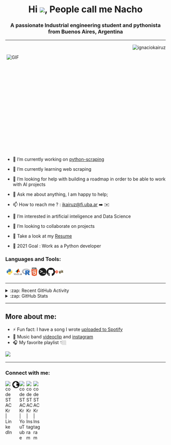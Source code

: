<h1 align="center">Hi <img src="https://media.giphy.com/media/hvRJCLFzcasrR4ia7z/giphy.gif" width="25px">, People call me Nacho</h1> 
<h3 align="center">A passionate Industrial engineering student and pythonista from Buenos Aires, Argentina</h3>

---

<p align="right"> <img src="https://komarev.com/ghpvc/?username=ignaciokairuz&label=Profile%20views&color=0e75b6&style=flat" alt="ignaciokairuz" /> </p>


<img align="right" alt="GIF" src="https://github.com/abhisheknaiidu/abhisheknaiidu/blob/master/code.gif?raw=true" width="500" height="320" />

- 🔭 I’m currently working on [python-scraping](https://github.com/ignaciokairuz/python-scraping)

- 🌱 I’m currently learning web scraping

- 🤝 I’m looking for help with building a roadmap in order to be able to work with AI projects

<!-- 📝 I often write articles about things I'm learning [here](https://ignaciokairuz.com.ar/blog)-->
 
- 💬 Ask me about anything, I am happy to help;

- 📫 How to reach me ? : ikairuz@fi.uba.ar ➡️️ ✉️️

- 👀 I’m interested in artificial inteligence and Data Science

- 👬 I’m looking to collaborate on projects

- 📝 Take a look at my [Resume](https://raw.githubusercontent.com/ignaciokairuz/personal-website/main/assets/Blue%20Minimalist%20Modern%20Resume.pdf)

- 🥅 2021 Goal : Work as a Python developer 

### Languages and Tools:

[<img align="left" alt="Python" width="26px" src="https://raw.githubusercontent.com/github/explore/80688e429a7d4ef2fca1e82350fe8e3517d3494d/topics/python/python.png" />](https://github.com/ignaciokairuz/pygame-videogame/)
[<img align="left" alt="Matlab" width="26px" src="https://raw.githubusercontent.com/github/explore/80688e429a7d4ef2fca1e82350fe8e3517d3494d/topics/matlab/matlab.png" />](https://github.com/ignaciokairuz/Matlab_NumMethods)
[<img align="left" alt="R" width="26px" src="https://raw.githubusercontent.com/github/explore/80688e429a7d4ef2fca1e82350fe8e3517d3494d/topics/r/r.png" />](https://github.com/ignaciokairuz/Rstudio_Probability)
[<img align="left" alt="Html" width="26px" src="https://raw.githubusercontent.com/github/explore/80688e429a7d4ef2fca1e82350fe8e3517d3494d/topics/html/html.png" />](https://github.com/ignaciokairuz/personal-website)
<img align="left" alt="Terminal" width="26px" src="https://raw.githubusercontent.com/github/explore/80688e429a7d4ef2fca1e82350fe8e3517d3494d/topics/terminal/terminal.png" />
<img align="left" alt="GitHub" width="26px" src="https://raw.githubusercontent.com/github/explore/78df643247d429f6cc873026c0622819ad797942/topics/github/github.png" />
<img align="left" alt="Git" width="26px" src="https://raw.githubusercontent.com/github/explore/80688e429a7d4ef2fca1e82350fe8e3517d3494d/topics/git/git.png" />

<br/>
<br/>
 
---

<details>
  <summary>:zap: Recent GitHub Activity</summary>
<!--START_SECTION:activity-->
1. 🗣 Commented on [#1](https://github.com/jamesgeorge007/jamesgeorge007/issues/1) in [jamesgeorge007/jamesgeorge007](https://github.com/jamesgeorge007/jamesgeorge007)
<!--END_SECTION:activity-->

</details>

<details>
  <summary>:zap: GitHub Stats</summary>

  <img align="center" alt="codeSTACKr's GitHub Stats" src="https://github-readme-stats.vercel.app/api?username=ignaciokairuz&show_icons=true&hide_border=true" />

</details>


---

## More about me:

- ⚡ Fun fact: I have a song I wrote [uploaded to Spotify](https://open.spotify.com/track/6ejVXUctLRU9DMnGhlXbcQ?si=9a1a54e915474607)
- 🎸 Music band [videoclip](https://youtu.be/Z9JTWkw_qZg) and [instagram](https://www.instagram.com/amalayalibertad/)
- 🎧 My favorite playlist 
👇🏼

[<img src="https://now-playing-ignaciokairuz.vercel.app/api/spotify-playing"  width="350" />](https://open.spotify.com/playlist/3xpGIHMigJlI3OCZTtxD9c)



<!-- YOUTUBE:START -->

<!-- YOUTUBE:END -->



<!-- BLOG-POST-LIST:START -->

<!-- BLOG-POST-LIST:END -->

---

### Connect with me:


[<img align="left" alt="codeSTACKr | LinkedIn" width="22px" src="https://cdn.jsdelivr.net/npm/simple-icons@v3/icons/linkedin.svg" />](https://www.linkedin.com/in/ignaciokairuzeguia/)
[<img align="left" alt="codeSTACKr.com" width="22px" src="https://raw.githubusercontent.com/iconic/open-iconic/master/svg/globe.svg" />](https://ignaciokairuz.com.ar/)
[<img align="left" alt="codeSTACKr | YouTube" width="22px" src="https://cdn.jsdelivr.net/npm/simple-icons@v3/icons/youtube.svg" />](https://www.youtube.com/channel/UCixfCbebKWDQQIXHBP11I7w)
[<img align="left" alt="codeSTACKr | Instagram" width="22px" src="https://cdn.jsdelivr.net/npm/simple-icons@v3/icons/facebook.svg" />](https://www.facebook.com/nacho.kairuz)
[<img align="left" alt="codeSTACKr | Instagram" width="22px" src="https://cdn.jsdelivr.net/npm/simple-icons@v3/icons/instagram.svg" />](https://www.instagram.com/nachokairuz/)










